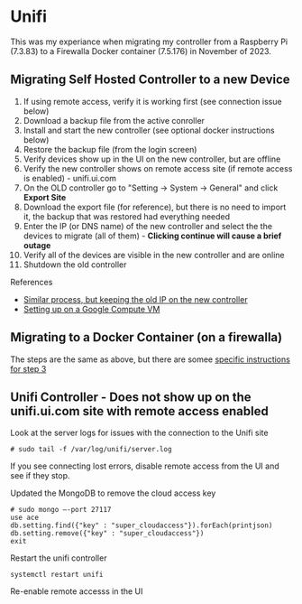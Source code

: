 # Unifi

This was my experiance when migrating my controller from a Raspberry Pi (7.3.83) to a Firewalla Docker container (7.5.176) in November of 2023.

## Migrating Self Hosted Controller to a new Device

1. If using remote access, verify it is working first (see connection issue below)
2. Download a backup file from the active conroller
3. Install and start the new controller (see optional docker instructions below)
4. Restore the backup file (from the login screen)
5. Verify devices show up in the UI on the new controller, but are offline
6. Verify the new controller shows on remote access site (if remote access is enabled) - unifi.ui.com
7. On the OLD controller go to "Setting -> System -> General" and click **Export Site**
8. Download the export file (for reference), but there is no need to import it, the backup that was restored had everything needed
9. Enter the IP (or DNS name) of the new controller and select the the devices to migrate (all of them) - **Clicking continue will cause a brief outage**
10. Verify all of the devices are visible in the new controller and are online
11. Shutdown the old controller

References
- [Similar process, but keeping the old IP on the new controller](https://community.ui.com/questions/How-to-migrate-UniFi-Controller-from-one-host-to-another/1c4bb6b7-f9b2-4628-8903-5b9a09cc5294#answer/ef467264-86c3-4f49-99f7-9b9af95182dc)
- [Setting up on a Google Compute VM](https://metis.fi/en/2018/02/unifi-on-gcp)

## Migrating to a Docker Container (on a firewalla)

The steps are the same as above, but there are somee [specific instructions for step 3](https://help.firewalla.com/hc/en-us/articles/360053441074-Guide-How-to-run-UniFi-Controller-on-the-Firewalla-Gold-Series-Boxes)

## Unifi Controller - Does not show up on the unifi.ui.com site with remote access enabled

Look at the server logs for issues with the connection to the Unifi site
```
# sudo tail -f /var/log/unifi/server.log
```
If you see connecting lost errors, disable remote access from the UI and see if they stop.

Updated the MongoDB to remove the cloud access key
```
# sudo mongo —-port 27117
use ace
db.setting.find({"key" : "super_cloudaccess"}).forEach(printjson)
db.setting.remove({"key" : "super_cloudaccess"})
exit
```
Restart the unifi controller
```
systemctl restart unifi
```

Re-enable remote accesss in the UI
